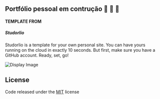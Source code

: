 ## Portfólio pessoal em contrução :hammer: :nut_and_bolt:	:wrench:


#### TEMPLATE FROM
##### Studorlio

Studorlio is a template for your own personal site. You can have yours running on the cloud in exactly 10 seconds. But first, make sure you have a GitHub account. Ready, set, go!

![Display Image](https://raw.githubusercontent.com/helfi92/studorlio/master/assets/img/studorlio.png)

## License
Code released under the [MIT](https://github.com/helfi92/studorlio/blob/master/LICENSE) license


